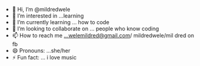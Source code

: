 - 👋 Hi, I’m @mildredwele
- 👀 I’m interested in ...learning
- 🌱 I’m currently learning ... how to code
- 💞️ I’m looking to collaborate on ... people who know coding
- 📫 How to reach me ...welemildred@gmail.com/ mildredwele/mil dred on fb
- 😄 Pronouns: ...she/her
- ⚡ Fun fact: ... i love music

<!---
mildredwele/mildredwele is a ✨ special ✨ repository because its `README.md` (this file) appears on your GitHub profile.
You can click the Preview link to take a look at your changes.
--->

